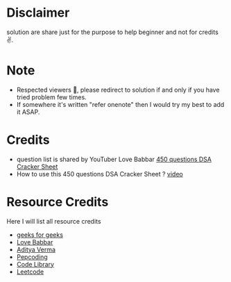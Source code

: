 # Disclaimer

solution are share just for the purpose to help beginner and not for credits ✌.

# Note

-  Respected viewers 🙏, please redirect to solution if and only if you have tried problem few times.
-  If somewhere it's written "refer onenote" then I would try my best to add it ASAP.

# Credits

-  question list is shared by YouTuber Love Babbar
   <a href="https://drive.google.com/file/d/1FMdN_OCfOI0iAeDlqswCiC2DZzD4nPsb/view">450 questions DSA Cracker Sheet</a>
-  How to use this 450 questions DSA Cracker Sheet ?
   <a href="https://www.youtube.com/watch?v=4iFALQ1ACdA">video</a>

# Resource Credits

Here I will list all resource credits

-  <a href="https://www.geeksforgeeks.org/">geeks for geeks</a>
-  <a href="https://www.youtube.com/channel/UCQHLxxBFrbfdrk1jF0moTpw">Love Babbar</a>
-  <a href="https://www.youtube.com/channel/UC5WO7o71wvxMxEtLRkPhiQQ">Aditya Verma</a>
-  <a href="https://www.youtube.com/channel/UC7rNzgC2fEBVpb-q_acpsmw">Pepcoding</a>
-  <a href="https://www.youtube.com/channel/UC__WEiLwRXmgTHZQ4hYAk_w">Code Library</a>
-  <a href="https://leetcode.com/">Leetcode</a>

<!-- -  <a href="">geeks for geeks</a> -->

